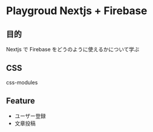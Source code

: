 # Playgroud Nextjs + Firebase

## 目的

Nextjs で Firebase をどうのように使えるかについて学ぶ

## CSS

css-modules

## Feature

- ユーザー登録
- 文章投稿
